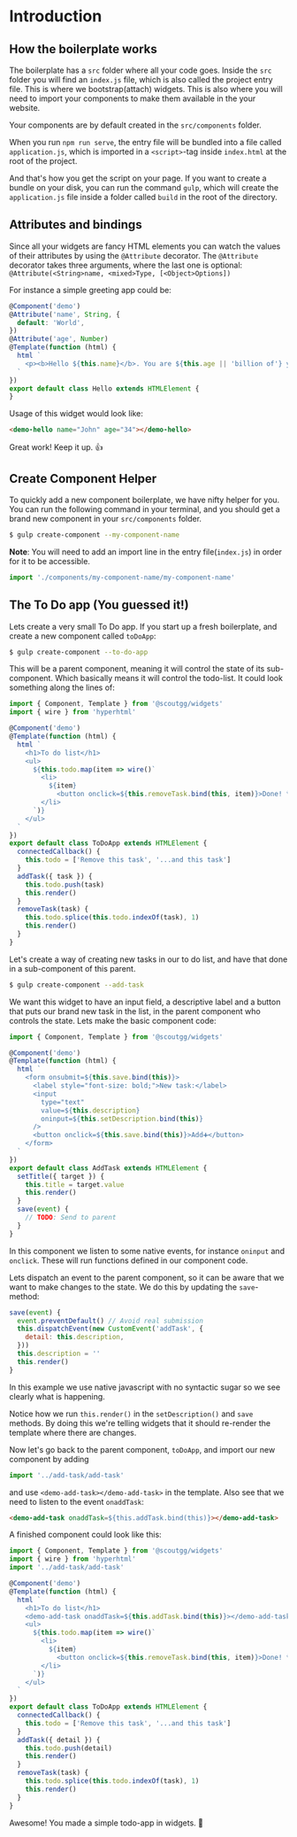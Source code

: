 # Introduction

## How the boilerplate works

The boilerplate has a `src` folder where all your code goes.
Inside the `src` folder you will find an `index.js` file, which is also called
the project entry file. This is where we bootstrap(attach) widgets. This is also
where you will need to import your components to make them available in the your
website.

Your components are by default created in the `src/components` folder.

When you run `npm run serve`, the entry file will be bundled into a file
called `application.js`, which is imported in a `<script>`-tag inside `index.html`
at the root of the project.

And that's how you get the script on your page. If you want to create a bundle
on your disk, you can run the command `gulp`, which will create the `application.js`
file inside a folder called `build` in the root of the directory.

## Attributes and bindings

Since all your widgets are fancy HTML elements you can watch the values of their
attributes by using the `@Attribute` decorator. The `@Attribute` decorator takes
three arguments, where the last one is optional: `@Attribute(<String>name, <mixed>Type, [<Object>Options])`

For instance a simple greeting app could be:
```js
@Component('demo')
@Attribute('name', String, {
  default: 'World',
})
@Attribute('age', Number)
@Template(function (html) {
  html `
    <p><b>Hello ${this.name}</b>. You are ${this.age || 'billion of'} years old.</p>
  `
})
export default class Hello extends HTMLElement {
}
```

Usage of this widget would look like:
```html
<demo-hello name="John" age="34"></demo-hello>
```

Great work! Keep it up. 👍

## Create Component Helper
To quickly add a new component boilerplate, we have nifty helper for you. You
can run the following command in your terminal, and you should get a brand new
component in your `src/components` folder.
```bash
$ gulp create-component --my-component-name
```

**Note**: You will need to add an import line in the entry file(`index.js`)
in order for it to be accessible.
```js
import './components/my-component-name/my-component-name'
```

## The To Do app (You guessed it!)

Lets create a very small To Do app. If you start up a fresh boilerplate, and
create a new component called `toDoApp`:

```bash
$ gulp create-component --to-do-app
```

This will be a parent component, meaning it will control the state of its
sub-component. Which basically means it will control the todo-list. It could
look something along the lines of:

```js
import { Component, Template } from '@scoutgg/widgets'
import { wire } from 'hyperhtml'

@Component('demo')
@Template(function (html) {
  html `
    <h1>To do list</h1>
    <ul>
      ${this.todo.map(item => wire()`
        <li>
          ${item}
            <button onclick=${this.removeTask.bind(this, item)}>Done! 👌</button>
        </li>
      `)}
    </ul>
  `
})
export default class ToDoApp extends HTMLElement {
  connectedCallback() {
    this.todo = ['Remove this task', '...and this task']
  }
  addTask({ task }) {
    this.todo.push(task)
    this.render()
  }
  removeTask(task) {
    this.todo.splice(this.todo.indexOf(task), 1)
    this.render()
  }
}
```

Let's create a way of creating new tasks in our to do list, and have that done
in a sub-component of this parent.

```bash
$ gulp create-component --add-task
```

We want this widget to have an input field, a descriptive label and a button
that puts our brand new task in the list, in the parent component who controls
the state. Lets make the basic component code:

```js
import { Component, Template } from '@scoutgg/widgets'

@Component('demo')
@Template(function (html) {
  html `
    <form onsubmit=${this.save.bind(this)}>
      <label style="font-size: bold;">New task:</label>
      <input
        type="text"
        value=${this.description}
        oninput=${this.setDescription.bind(this)}
      />
      <button onclick=${this.save.bind(this)}>Add➕</button>
    </form>
  `
})
export default class AddTask extends HTMLElement {
  setTitle({ target }) {
    this.title = target.value
    this.render()
  }
  save(event) {
    // TODO: Send to parent
  }
}
```

In this component we listen to some native events, for instance `oninput` and
`onclick`. These will run functions defined in our component code.

Lets dispatch an event to the parent component, so it can be aware that we
want to make changes to the state. We do this by updating the `save`-method:

```js
save(event) {
  event.preventDefault() // Avoid real submission
  this.dispatchEvent(new CustomEvent('addTask', {
    detail: this.description,
  }))
  this.description = ''
  this.render()
}
```

In this example we use native javascript with no syntactic sugar so we see
clearly what is happening.

Notice how we run `this.render()` in the `setDescription()` and `save` methods.
By doing this we're telling widgets that it should re-render the template where
there are changes.

Now let's go back to the parent component, `toDoApp`, and import our new component
by adding

```js
import '../add-task/add-task'
```

and use `<demo-add-task></demo-add-task>` in the template. Also see that we need
to listen to the event `onaddTask`:

```html
<demo-add-task onaddTask=${this.addTask.bind(this)}></demo-add-task>
```

 A finished component could look like this:

```js
import { Component, Template } from '@scoutgg/widgets'
import { wire } from 'hyperhtml'
import '../add-task/add-task'

@Component('demo')
@Template(function (html) {
  html `
    <h1>To do list</h1>
    <demo-add-task onaddTask=${this.addTask.bind(this)}></demo-add-task>
    <ul>
      ${this.todo.map(item => wire()`
        <li>
          ${item}
            <button onclick=${this.removeTask.bind(this, item)}>Done! 👌</button>
        </li>
      `)}
    </ul>
  `
})
export default class ToDoApp extends HTMLElement {
  connectedCallback() {
    this.todo = ['Remove this task', '...and this task']
  }
  addTask({ detail }) {
    this.todo.push(detail)
    this.render()
  }
  removeTask(task) {
    this.todo.splice(this.todo.indexOf(task), 1)
    this.render()
  }
}
```

Awesome! You made a simple todo-app in widgets. 👏
